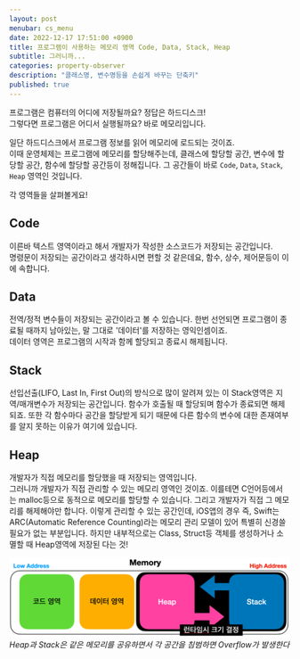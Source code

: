 ```yaml
---
layout: post
menubar: cs_menu
date: 2022-12-17 17:51:00 +0900
title: 프로그램이 사용하는 메모리 영역 Code, Data, Stack, Heap
subtitle: 그러니까...
categories: property-observer
description: "클래스명, 변수명등을 손쉽게 바꾸는 단축키"
published: true
---
```


프로그램은 컴퓨터의 어디에 저장될까요? 정답은 하드디스크!<br>
그렇다면 프로그램은 어디서 실행될까요? 바로 메모리입니다.

일단 하드디스크에서 프로그램 정보를 읽어 메모리에 로드되는 것이죠.<br>
이때 운영체제는 프로그램에 메모리를 할당해주는데, 클래스에 할당할 공간, 변수에 할당할 공간, 함수에 할당할 공간등이 정해집니다. 그 공간들이 바로 `Code`, `Data`, `Stack`, `Heap` 영역인 것입니다.

각 영역들을 살펴볼게요!

## Code
이른바 텍스트 영역이라고 해서 개발자가 작성한 소스코드가 저장되는 공간입니다.<br>
명령문이 저장되는 공간이라고 생각하시면 편할 것 같은데요, 함수, 상수, 제어문등이 이에 속합니다.

## Data
전역/정적 변수들이 저장되는 공간이라고 볼 수 있습니다. 한번 선언되면 프로그램이 종료될 때까지 남아있는, 말 그대로 '데이터'를 저장하는 영익인셈이죠.<br>
데이터 영역은 프로그램의 시작과 함께 할당되고 종료시 해제됩니다.

## Stack
선입선출(LIFO, Last In, First Out)의 방식으로 많이 알려져 있는 이 Stack영역은 지역/매개변수가 저장되는 공간입니다. 함수가 호출될 때 할당되며 함수가 종료되면 해제되죠. 또한 각 함수마다 공간을 할당받게 되기 때문에 다른 함수의 변수에 대한 존재여부를 알지 못하는 이유가 여기에 있습니다.

## Heap
개발자가 직접 메모리를 할당했을 때 저장되는 영역입니다.<br>
그러니까 개발자가 직접 관리할 수 있는 메모리 영역인 것이죠. 이를테면 C언어등에서는 malloc등으로 동적으로 메모리를 할당할 수 있습니다. 그리고 개발자가 직접 그 메모리를 해제해야만 합니다. 이렇게 관리할 수 있는 공간인데, iOS앱의 경우 즉, Swift는 ARC(Automatic Reference Counting)라는 메모리 관리 모델이 있어 특별히 신경쓸 필요가 없는 부분입니다. 하지만 내부적으로는 Class, Struct등 객체를 생성하거나 소멸할 때 Heap영역에 저장된 다는 것!

![OS에서 제공하는 메모리 공간](/img/2022-12-17/memory_area.png)
_Heap과 Stack은 같은 메모리를 공유하면서 각 공간을 침범하면 Overflow가 발생한다_